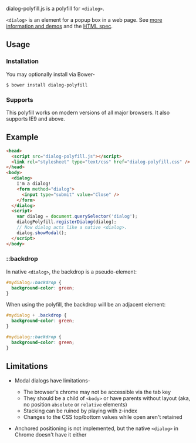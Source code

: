 dialog-polyfill.js is a polyfill for `<dialog>`.

`<dialog>` is an element for a popup box in a web page. See
[more information and demos](http://falken-testing.appspot.com/dialog/index.html)
and the
[HTML spec](http://www.whatwg.org/specs/web-apps/current-work/multipage/commands.html#the-dialog-element).

## Usage

### Installation

You may optionally install via Bower-

    $ bower install dialog-polyfill

### Supports

This polyfill works on modern versions of all major browsers. It also supports IE9 and above.

## Example

```html
<head>
  <script src="dialog-polyfill.js"></script>
  <link rel="stylesheet" type="text/css" href="dialog-polyfill.css" />
</head>
<body>
  <dialog>
    I'm a dialog!
    <form method="dialog">
      <input type="submit" value="Close" />
    </form>
  </dialog>
  <script>
    var dialog = document.querySelector('dialog');
    dialogPolyfill.registerDialog(dialog);
    // Now dialog acts like a native <dialog>.
    dialog.showModal();
  </script>
</body>
```

### ::backdrop

In native `<dialog>`, the backdrop is a pseudo-element:

```css
#mydialog::backdrop {
  background-color: green;
}
```

When using the polyfill, the backdrop will be an adjacent element:

```css
#mydialog + .backdrop {
  background-color: green;
}

#mydialog::backdrop {
  background-color: green;
}
```

## Limitations

- Modal dialogs have limitations-
  - The browser's chrome may not be accessible via the tab key
  - They should be a child of `<body>` or have parents without layout (aka, no position `absolute` or `relative` elements)
  - Stacking can be ruined by playing with z-index
  - Changes to the CSS top/bottom values while open aren't retained

- Anchored positioning is not implemented, but the native `<dialog>` in Chrome doesn't have it either
